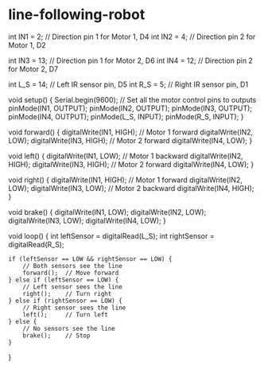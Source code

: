 # line-following-robot
int IN1 = 2;  // Direction pin 1 for Motor 1, D4
int IN2 = 4;  // Direction pin 2 for Motor 1, D2

int IN3 = 13; // Direction pin 1 for Motor 2, D6
int IN4 = 12; // Direction pin 2 for Motor 2, D7

int L_S = 14; // Left IR sensor pin, D5
int R_S = 5;  // Right IR sensor pin, D1

void setup() {
    Serial.begin(9600);
    // Set all the motor control pins to outputs
    pinMode(IN1, OUTPUT);
    pinMode(IN2, OUTPUT);
    pinMode(IN3, OUTPUT);
    pinMode(IN4, OUTPUT);
    pinMode(L_S, INPUT);
    pinMode(R_S, INPUT);
}

void forward() {
    digitalWrite(IN1, HIGH);   // Motor 1 forward
    digitalWrite(IN2, LOW);
    digitalWrite(IN3, HIGH);   // Motor 2 forward
    digitalWrite(IN4, LOW);
}

void left() {
    digitalWrite(IN1, LOW);   // Motor 1 backward
    digitalWrite(IN2, HIGH);
    digitalWrite(IN3, HIGH);   // Motor 2 forward
    digitalWrite(IN4, LOW);
}

void right() {
    digitalWrite(IN1, HIGH);   // Motor 1 forward
    digitalWrite(IN2, LOW);
    digitalWrite(IN3, LOW);    // Motor 2 backward
    digitalWrite(IN4, HIGH);
}

void brake() {
    digitalWrite(IN1, LOW);
    digitalWrite(IN2, LOW);
    digitalWrite(IN3, LOW);
    digitalWrite(IN4, LOW);
}

void loop() {
    int leftSensor = digitalRead(L_S);
    int rightSensor = digitalRead(R_S);
    
    if (leftSensor == LOW && rightSensor == LOW) {
        // Both sensors see the line
        forward();  // Move forward
    } else if (leftSensor == LOW) {
        // Left sensor sees the line
        right();    // Turn right
    } else if (rightSensor == LOW) {
        // Right sensor sees the line
        left();     // Turn left
    } else {
        // No sensors see the line
        brake();    // Stop
    }
}
